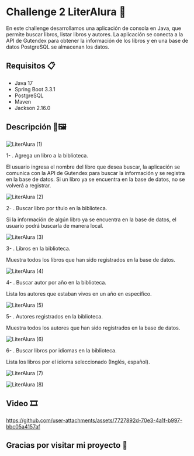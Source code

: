 # Challenge 2 LiterAlura 📖

En este challenge desarrollamos una aplicación de consola en Java, que permite buscar libros, listar libros y autores. 
La aplicación se conecta a la API de Gutendex para obtener la información de los libros y en una base de datos PostgreSQL se almacenan los datos. 


## Requisitos 📋
- Java 17
- Spring Boot 3.3.1
- PostgreSQL
- Maven
- Jackson 2.16.0

## Descripción 📄🖼️

![LiterAlura (1)](https://github.com/user-attachments/assets/edf8c572-2d59-4966-9593-4726ec394193)

1- . Agrega un libro a la biblioteca.

El usuario ingresa el nombre del libro que desea buscar, la aplicación se comunica con la API de Gutendex para buscar la información y se registra en la base de datos. Si un libro ya se encuentra en la base de datos, no se volverá a registrar.

 ![LiterAlura (2)](https://github.com/user-attachments/assets/c29c3e63-3638-4e26-906a-25756cdd2d52)

2- . Buscar libro por título en la biblioteca. 

Si la información de algún libro ya se encuentra en la base de datos, el usuario podrá buscarla de manera local.

![LiterAlura (3)](https://github.com/user-attachments/assets/84e2aab1-eccd-4990-86fd-d3bd24755516)

3- . Libros en la biblioteca. 

Muestra todos los libros que han sido registrados en la base de datos.

![LiterAlura (4)](https://github.com/user-attachments/assets/ec70aecf-ad7d-4c50-a388-2e937eab7e60)

4- . Buscar autor por año en la biblioteca. 

Lista los autores que estaban vivos en un año en específico.

![LiterAlura (5)](https://github.com/user-attachments/assets/cde96e40-ba00-4ffe-b1fb-9eaba4da58c0)

5- . Autores registrados en la biblioteca. 

Muestra todos los autores que han sido registrados en la base de datos.

![LiterAlura (6)](https://github.com/user-attachments/assets/33bb2c12-d0dd-444f-8931-0259a3ade444)

6- . Buscar libros por idiomas en la biblioteca. 

Lista los libros por el idioma seleccionado (Inglés, español).

![LiterAlura (7)](https://github.com/user-attachments/assets/25a1b8d9-3a9a-4187-88f1-0da758b9aa44)

![LiterAlura (8)](https://github.com/user-attachments/assets/c0f1e5e9-243a-4519-9cc3-1edb45b72b16)

## Video 🎞️


https://github.com/user-attachments/assets/7727892d-70e3-4a1f-b997-bbc05a4157af



## Gracias por visitar mi proyecto 🤝
